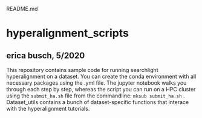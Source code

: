 README.md

# hyperalignment_scripts
## erica busch, 5/2020

This repository contains sample code for running searchlight hyperalignment on a dataset. You can create the conda environment with all necessary packages using the .yml file. The jupyter notebook walks you through each step by step, whereas the script you can run on a HPC cluster using the `submit_ha.sh` file from the commandline: `mksub submit_ha.sh` . Dataset_utils contains a bunch of dataset-specific functions that interace with the hyperalignment tutorials.